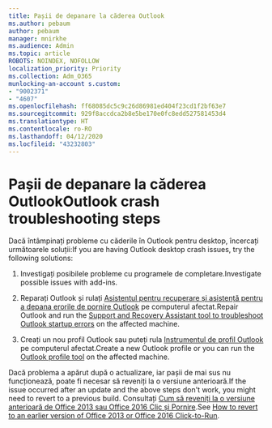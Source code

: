 ```yaml
---
title: Pașii de depanare la căderea Outlook
ms.author: pebaum
author: pebaum
manager: mnirkhe
ms.audience: Admin
ms.topic: article
ROBOTS: NOINDEX, NOFOLLOW
localization_priority: Priority
ms.collection: Adm_O365
munlocking-an-account s.custom:
- "9002371"
- "4607"
ms.openlocfilehash: ff68085dc5c9c26d86981ed404f23cd1f2bf63e7
ms.sourcegitcommit: 929f8accdca2b8e5be170e0fc8edd527581453d4
ms.translationtype: HT
ms.contentlocale: ro-RO
ms.lasthandoff: 04/12/2020
ms.locfileid: "43232803"
---
```

# <a name="outlook-crash-troubleshooting-steps"></a><span data-ttu-id="c305b-102">Pașii de depanare la căderea Outlook</span><span class="sxs-lookup"><span data-stu-id="c305b-102">Outlook crash troubleshooting steps</span></span>

<span data-ttu-id="c305b-103">Dacă întâmpinați probleme cu căderile în Outlook pentru desktop, încercați următoarele soluții:</span><span class="sxs-lookup"><span data-stu-id="c305b-103">If you are having Outlook desktop crash issues, try the following solutions:</span></span>

1. <span data-ttu-id="c305b-104">Investigați posibilele probleme cu programele de completare.</span><span class="sxs-lookup"><span data-stu-id="c305b-104">Investigate possible issues with add-ins.</span></span>

2. <span data-ttu-id="c305b-105">Reparați Outlook și rulați [Asistentul pentru recuperare și asistență pentru a depana erorile de pornire Outlook](https://aka.ms/SaRA-OutlookWontStart) pe computerul afectat.</span><span class="sxs-lookup"><span data-stu-id="c305b-105">Repair Outlook and run the [Support and Recovery Assistant tool to troubleshoot Outlook startup errors](https://aka.ms/SaRA-OutlookWontStart) on the affected machine.</span></span>

3. <span data-ttu-id="c305b-106">Creați un nou profil Outlook sau puteți rula [Instrumentul de profil Outlook](https://aka.ms/SaRA-OutlookSetupProfile) pe computerul afectat.</span><span class="sxs-lookup"><span data-stu-id="c305b-106">Create a new Outlook profile or you can run the [Outlook profile tool](https://aka.ms/SaRA-OutlookSetupProfile) on the affected machine.</span></span>

<span data-ttu-id="c305b-107">Dacă problema a apărut după o actualizare, iar pașii de mai sus nu funcționează, poate fi necesar să reveniți la o versiune anterioară.</span><span class="sxs-lookup"><span data-stu-id="c305b-107">If the issue occurred after an update and the above steps don't work, you might need to revert to a previous build.</span></span> <span data-ttu-id="c305b-108">Consultați [Cum să reveniți la o versiune anterioară de Office 2013 sau Office 2016 Clic și Pornire](https://support.microsoft.com/help/2770432).</span><span class="sxs-lookup"><span data-stu-id="c305b-108">See [How to revert to an earlier version of Office 2013 or Office 2016 Click-to-Run](https://support.microsoft.com/help/2770432).</span></span>

